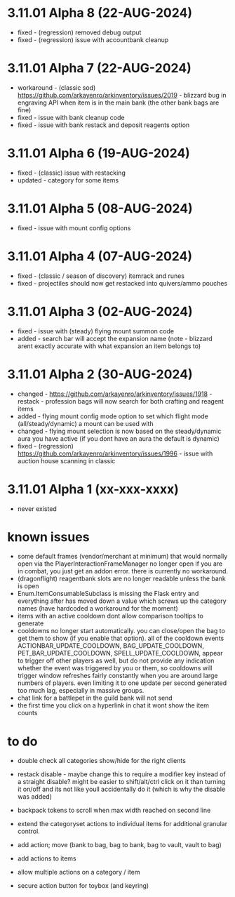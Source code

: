 ﻿# 3.11.01 Alpha 8 (22-AUG-2024)
 - fixed - (regression) removed debug output
 - fixed - (regression) issue with accountbank cleanup

# 3.11.01 Alpha 7 (22-AUG-2024)
 - workaround - (classic sod) https://github.com/arkayenro/arkinventory/issues/2019 - blizzard bug in engraving API when item is in the main bank (the other bank bags are fine)
 - fixed - issue with bank cleanup code
 - fixed - issue with bank restack and deposit reagents option

# 3.11.01 Alpha 6 (19-AUG-2024)
 - fixed - (classic) issue with restacking
 - updated - category for some items

# 3.11.01 Alpha 5 (08-AUG-2024)
 - fixed - issue with mount config options

# 3.11.01 Alpha 4 (07-AUG-2024)
 - fixed - (classic / season of discovery) itemrack and runes
 - fixed - projectiles should now get restacked into quivers/ammo pouches

# 3.11.01 Alpha 3 (02-AUG-2024)
 - fixed - issue with (steady) flying mount summon code
 - added - search bar will accept the expansion name (note - blizzard arent exactly accurate with what expansion an item belongs to)

# 3.11.01 Alpha 2 (30-AUG-2024)
 - changed - https://github.com/arkayenro/arkinventory/issues/1918 - restack - profession bags will now search for both crafting and reagent items
 - added - flying mount config mode option to set which flight mode (all/steady/dynamic) a mount can be used with
 - changed - flying mount selection is now based on the steady/dynamic aura you have active (if you dont have an aura the default is dynamic)
 - fixed - (regression) https://github.com/arkayenro/arkinventory/issues/1996 - issue with auction house scanning in classic
 
# 3.11.01 Alpha 1 (xx-xxx-xxxx)
 - never existed


# known issues
 - some default frames (vendor/merchant at minimum) that would normally open via the PlayerInteractionFrameManager no longer open if you are in combat, you just get an addon error.  there is currently no workaround.
 - (dragonflight) reagentbank slots are no longer readable unless the bank is open
 - Enum.ItemConsumableSubclass is missing the Flask entry and everything after has moved down a value which screws up the category names (have hardcoded a workaround for the moment)
 - items with an active cooldown dont allow comparison tooltips to generate
 - cooldowns no longer start automatically.  you can close/open the bag to get them to show (if you enable that option).  all of the cooldown events ACTIONBAR_UPDATE_COOLDOWN, BAG_UPDATE_COOLDOWN, PET_BAR_UPDATE_COOLDOWN, SPELL_UPDATE_COOLDOWN, appear to trigger off other players as well, but do not provide any indication whether the event was triggered by you or them, so cooldowns will trigger window refreshes fairly constantly when you are around large numbers of players.  even limiting it to one update per second generated too much lag, especially in massive groups.
 - chat link for a battlepet in the guild bank will not send
 - the first time you click on a hyperlink in chat it wont show the item counts
 
 
 

# to do
 - double check all categories show/hide for the right clients
 - restack disable - maybe change this to require a modifier key instead of a straight disable?  might be easier to shift/alt/ctrl click on it than turning it on/off and its not like youll accidentally do it (which is why the disable was added)
 - backpack tokens to scroll when max width reached on second line
 - extend the categoryset actions to individual items for additional granular control.
 - add action; move (bank to bag, bag to bank, bag to vault, vault to bag)
 - add actions to items
 - allow multiple actions on a category / item
 
 - secure action button for toybox (and keyring)
